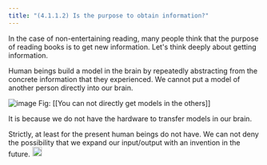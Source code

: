 ```yaml
---
title: "(4.1.1.2) Is the purpose to obtain information?"
---
```


In the case of non-entertaining reading, many people think that the purpose of reading books is to get new information. Let's think deeply about getting information.

Human beings build a model in the brain by repeatedly abstracting from the concrete information that they experienced. We cannot put a model of another person directly into our brain.

![image](https://gyazo.com/0dd28905208a46edfb25eef027246d50/thumb/1000)
Fig: [[You can not directly get models in the others]]

It is because we do not have the hardware to transfer models in our brain.

Strictly, at least for the present human beings do not have. We can not deny the possibility that we expand our input/output with an invention in the future.
<img src='https://scrapbox.io/api/pages/nishio-en/en/icon' alt='en.icon' height="19.5"/>